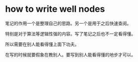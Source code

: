 # how to write well nodes

笔记的作用一个是整理自己的思路。另一个是用于之后快速查阅。

特别是对于算法等逻辑性强的内容。写了笔记之后也不一定看得懂。

所以需要在别人能看得懂上面下功夫。

在写的时候就要假象在教别人。要写到别人能看得懂的地步才可以。